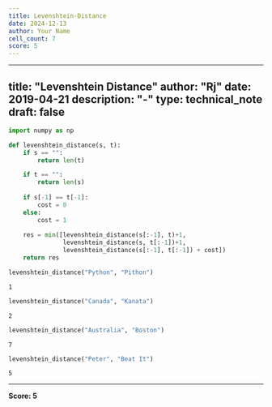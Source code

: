 ```yaml
---
title: Levenshtein-Distance
date: 2024-12-13
author: Your Name
cell_count: 7
score: 5
---
```


---
title: "Levenshtein Distance"
author: "Rj"
date: 2019-04-21
description: "-"
type: technical_note
draft: false
---

```python
import numpy as np
```


```python
def levenshtein_distance(s, t):
    if s == "":
        return len(t)

    if t == "":
        return len(s)
        
    if s[-1] == t[-1]:
        cost = 0
    else:
        cost = 1
       
    res = min([levenshtein_distance(s[:-1], t)+1,
               levenshtein_distance(s, t[:-1])+1, 
               levenshtein_distance(s[:-1], t[:-1]) + cost])
    return res
```


```python
levenshtein_distance("Python", "Pithon")
```




    1




```python
levenshtein_distance("Canada", "Kanata")
```




    2




```python
levenshtein_distance("Australia", "Boston")
```




    7




```python
levenshtein_distance("Peter", "Beat It")
```




    5




---
**Score: 5**